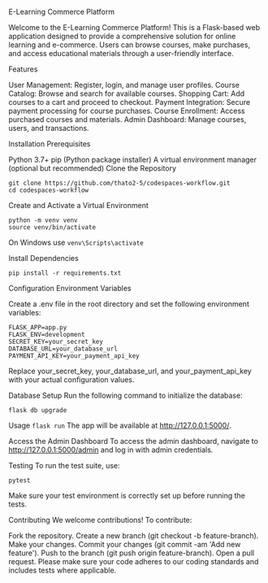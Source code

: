 E-Learning Commerce Platform

Welcome to the E-Learning Commerce Platform! This is a Flask-based web application designed to provide a comprehensive solution for online learning and e-commerce.
Users can browse courses, make purchases, and access educational materials through a user-friendly interface.

Features

User Management: Register, login, and manage user profiles.
Course Catalog: Browse and search for available courses.
Shopping Cart: Add courses to a cart and proceed to checkout.
Payment Integration: Secure payment processing for course purchases.
Course Enrollment: Access purchased courses and materials.
Admin Dashboard: Manage courses, users, and transactions.

Installation Prerequisites

Python 3.7+
pip (Python package installer)
A virtual environment manager (optional but recommended)
Clone the Repository

    git clone https://github.com/thato2-5/codespaces-workflow.git
    cd codespaces-workflow
    
Create and Activate a Virtual Environment

    python -m venv venv
    source venv/bin/activate
On Windows use `venv\Scripts\activate`

Install Dependencies

    pip install -r requirements.txt

Configuration Environment Variables

Create a .env file in the root directory and set the following environment variables:

    FLASK_APP=app.py
    FLASK_ENV=development
    SECRET_KEY=your_secret_key
    DATABASE_URL=your_database_url
    PAYMENT_API_KEY=your_payment_api_key

Replace your_secret_key, your_database_url, and your_payment_api_key with your actual configuration values.

Database Setup
Run the following command to initialize the database:

    flask db upgrade
  
Usage
    `flask run`
The app will be available at http://127.0.0.1:5000/.

Access the Admin Dashboard
To access the admin dashboard, navigate to http://127.0.0.1:5000/admin and log in with admin credentials.

Testing
To run the test suite, use:

    pytest

Make sure your test environment is correctly set up before running the tests.

Contributing
We welcome contributions! To contribute:

Fork the repository.
Create a new branch (git checkout -b feature-branch).
Make your changes.
Commit your changes (git commit -am 'Add new feature').
Push to the branch (git push origin feature-branch).
Open a pull request.
Please make sure your code adheres to our coding standards and includes tests where applicable.

